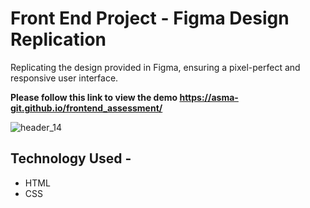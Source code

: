# Front End Project - Figma Design Replication
Replicating the design provided in Figma, ensuring a pixel-perfect and responsive user interface. 

**Please follow this link to view the demo https://asma-git.github.io/frontend_assessment/**


![header_14](https://github.com/ASMA-GIT/frontend_assessment/assets/75538890/90d22ab8-1070-494a-9753-23075e2b44a6)

## Technology Used -
- HTML
- CSS
